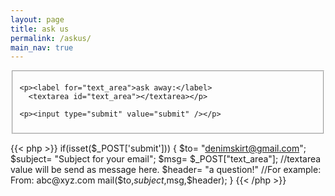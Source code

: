 ```yaml
---
layout: page
title: ask us
permalink: /askus/
main_nav: true
---
```



<fieldset>
  

  <form>

    <p><label for="text_area">ask away:</label>
      <textarea id="text_area"></textarea></p>
 
    <p><input type="submit" value="submit" /></p>
    
  </form>
  
</fieldset>

{{< php >}}
if(isset($_POST['submit'])) 
{
	$to= "denimskirt@gmail.com"; 
	$subject= "Subject for your email"; 
	$msg= $_POST["text_area"]; //textarea value will be send as message here. 
	$header= "a question!" //For example: From: abc@xyz.com 
	mail($to,$subject,$msg,$header); 
}
{{< /php >}}





